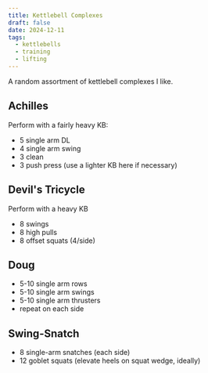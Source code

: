 ```yaml
---
title: Kettlebell Complexes
draft: false
date: 2024-12-11
tags:
  - kettlebells
  - training
  - lifting
---
```

A random assortment of kettlebell complexes I like.

## Achilles
Perform with a fairly heavy KB:
- 5 single arm DL
- 4 single arm swing
- 3 clean
- 3 push press (use a lighter KB here if necessary)

## Devil's Tricycle
Perform with a heavy KB
- 8 swings
- 8 high pulls
- 8 offset squats (4/side)

## Doug
- 5-10 single arm rows
- 5-10 single arm swings
- 5-10 single arm thrusters
- repeat on each side

## Swing-Snatch
- 8 single-arm snatches (each side)
- 12 goblet squats (elevate heels on squat wedge, ideally)